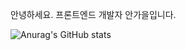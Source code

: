 안녕하세요.
프론트엔드 개발자 안가을입니다.

![Anurag's GitHub stats](https://github-readme-stats.vercel.app/api?username=autumnly1007&count_private=true&show_icons=true&theme=tokyonight)
